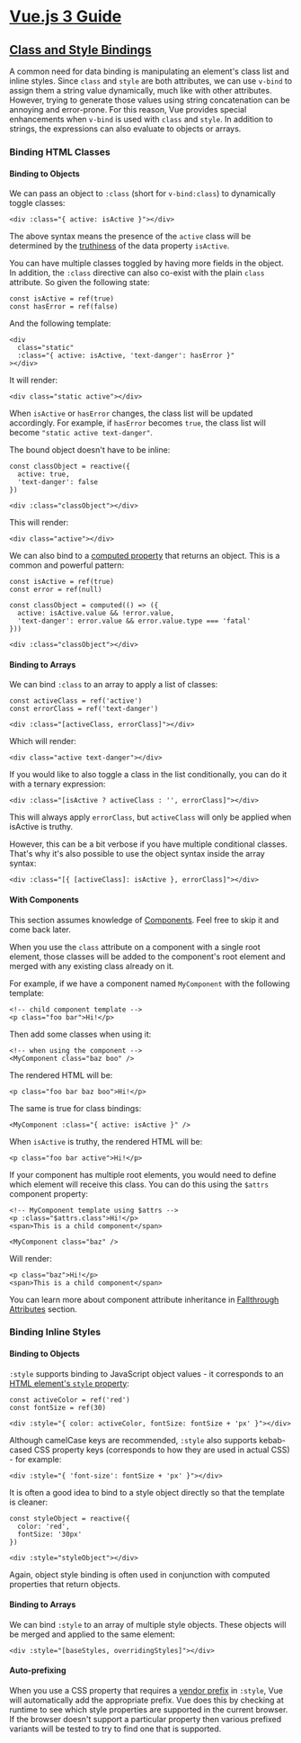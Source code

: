 # [Vue.js 3 Guide](https://vuejs.org/guide/introduction.html)

## [Class and Style Bindings](https://vuejs.org/guide/essentials/class-and-style.html)

A common need for data binding is manipulating an element's class list and inline styles. Since `class` and `style` are both attributes, we can use `v-bind` to assign them a string value dynamically, much like with other attributes. However, trying to generate those values using string concatenation can be annoying and error-prone. For this reason, Vue provides special enhancements when `v-bind` is used with `class` and `style`. In addition to strings, the expressions can also evaluate to objects or arrays.

### Binding HTML Classes

#### Binding to Objects

We can pass an object to `:class` (short for `v-bind:class`) to dynamically toggle classes:

`<div :class="{ active: isActive }"></div>`

The above syntax means the presence of the `active` class will be determined by the [truthiness](https://developer.mozilla.org/en-US/docs/Glossary/Truthy) of the data property `isActive`.

You can have multiple classes toggled by having more fields in the object. In addition, the `:class` directive can also co-exist with the plain `class` attribute. So given the following state:

```
const isActive = ref(true)
const hasError = ref(false)
```

And the following template:

```
<div
  class="static"
  :class="{ active: isActive, 'text-danger': hasError }"
></div>
```

It will render:

`<div class="static active"></div>`

When `isActive` or `hasError` changes, the class list will be updated accordingly. For example, if `hasError` becomes `true`, the class list will become `"static active text-danger"`.

The bound object doesn't have to be inline:

```
const classObject = reactive({
  active: true,
  'text-danger': false
})
```

`<div :class="classObject"></div>`

This will render:

`<div class="active"></div>`

We can also bind to a [computed property](https://vuejs.org/guide/essentials/computed.html) that returns an object. This is a common and powerful pattern:

```
const isActive = ref(true)
const error = ref(null)

const classObject = computed(() => ({
  active: isActive.value && !error.value,
  'text-danger': error.value && error.value.type === 'fatal'
}))
```

`<div :class="classObject"></div>`

#### Binding to Arrays​

We can bind `:class` to an array to apply a list of classes:

```
const activeClass = ref('active')
const errorClass = ref('text-danger')
```

`<div :class="[activeClass, errorClass]"></div>`

Which will render:

`<div class="active text-danger"></div>`

If you would like to also toggle a class in the list conditionally, you can do it with a ternary expression:

`<div :class="[isActive ? activeClass : '', errorClass]"></div>`

This will always apply `errorClass`, but `activeClass` will only be applied when isActive is truthy.

However, this can be a bit verbose if you have multiple conditional classes. That's why it's also possible to use the object syntax inside the array syntax:

`<div :class="[{ [activeClass]: isActive }, errorClass]"></div>`

#### With Components

This section assumes knowledge of [Components](https://vuejs.org/guide/essentials/component-basics.html). Feel free to skip it and come back later.

When you use the `class` attribute on a component with a single root element, those classes will be added to the component's root element and merged with any existing class already on it.

For example, if we have a component named `MyComponent` with the following template:

```
<!-- child component template -->
<p class="foo bar">Hi!</p>
```

Then add some classes when using it:

```
<!-- when using the component -->
<MyComponent class="baz boo" />
```

The rendered HTML will be:

`<p class="foo bar baz boo">Hi!</p>`

The same is true for class bindings:

`<MyComponent :class="{ active: isActive }" />`

When `isActive` is truthy, the rendered HTML will be:

`<p class="foo bar active">Hi!</p>`

If your component has multiple root elements, you would need to define which element will receive this class. You can do this using the `$attrs` component property:

```
<!-- MyComponent template using $attrs -->
<p :class="$attrs.class">Hi!</p>
<span>This is a child component</span>
```

`<MyComponent class="baz" />`

Will render:

```
<p class="baz">Hi!</p>
<span>This is a child component</span>
```

You can learn more about component attribute inheritance in [Fallthrough Attributes](https://vuejs.org/guide/components/attrs.html) section.

### Binding Inline Styles

#### Binding to Objects

`:style` supports binding to JavaScript object values - it corresponds to an [HTML element's `style` property](https://developer.mozilla.org/en-US/docs/Web/API/HTMLElement/style):

```
const activeColor = ref('red')
const fontSize = ref(30)
```

`<div :style="{ color: activeColor, fontSize: fontSize + 'px' }"></div>`

Although camelCase keys are recommended, `:style` also supports kebab-cased CSS property keys (corresponds to how they are used in actual CSS) - for example:

`<div :style="{ 'font-size': fontSize + 'px' }"></div>`

It is often a good idea to bind to a style object directly so that the template is cleaner:

```
const styleObject = reactive({
  color: 'red',
  fontSize: '30px'
})
```

`<div :style="styleObject"></div>`

Again, object style binding is often used in conjunction with computed properties that return objects.

#### Binding to Arrays​

We can bind `:style` to an array of multiple style objects. These objects will be merged and applied to the same element:

`<div :style="[baseStyles, overridingStyles]"></div>`

#### Auto-prefixing

When you use a CSS property that requires a [vendor prefix](https://developer.mozilla.org/en-US/docs/Glossary/Vendor_Prefix) in `:style`, Vue will automatically add the appropriate prefix. Vue does this by checking at runtime to see which style properties are supported in the current browser. If the browser doesn't support a particular property then various prefixed variants will be tested to try to find one that is supported.
